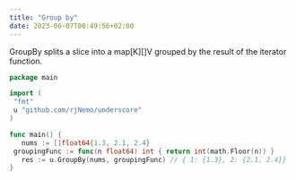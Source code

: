 ```yaml
---
title: "Group by"
date: 2023-06-07T00:49:56+02:00
---
```


GroupBy splits a slice into a map[K][]V grouped by the result of the iterator function.

```go
package main

import (
 "fmt"
 u "github.com/rjNemo/underscore"
)

func main() {
   nums := []float64{1.3, 2.1, 2.4}
 groupingFunc := func(n float64) int { return int(math.Floor(n)) }
   res := u.GroupBy(nums, groupingFunc) // { 1: {1.3}, 2: {2.1, 2.4}}
}
```
